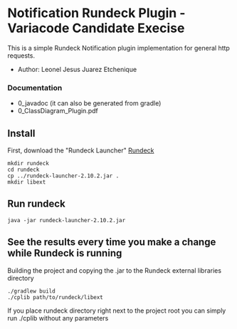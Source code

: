 # Notification Rundeck Plugin - Variacode Candidate Execise
This is a simple Rundeck Notification plugin implementation for general http requests.

+ Author: Leonel Jesus Juarez Etchenique

### Documentation
+ 0_javadoc (it can also be generated from gradle)
+ 0_ClassDiagram_Plugin.pdf

## Install

First, download the "Rundeck Launcher" [Rundeck](http://rundeck.org/downloads.html)

    mkdir rundeck
    cd rundeck
    cp ../rundeck-launcher-2.10.2.jar .
    mkdir libext

## Run rundeck

    java -jar rundeck-launcher-2.10.2.jar

## See the results every time you make a change while Rundeck is running
Building the project and copying the .jar to the Rundeck external libraries directory
    
    ./gradlew build
    ./cplib path/to/rundeck/libext

If you place rundeck directory right next to the project root you can simply run ./cplib without any parameters

